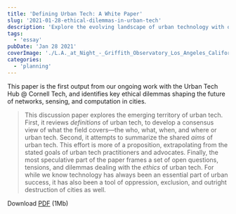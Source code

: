 ```yaml
---
title: 'Defining Urban Tech: A White Paper'
slug: '2021-01-28-ethical-dilemmas-in-urban-tech'
description: 'Explore the evolving landscape of urban technology with our white paper, "Defining Urban Tech." Delve into the definitions, aims, and ethical challenges shaping networks, sensing, and computation in modern cities. This insightful paper, developed with the Urban Tech Hub @ Cornell Tech, offers a comprehensive overview of urban tech''s potential and pitfalls, highlighting its dual role as a catalyst for innovation and a tool for exclusion. Download the full PDF to learn more.'
tags:
  - 'essay'
pubDate: 'Jan 28 2021'
coverImage: './L.A._at_Night_-_Griffith_Observatory_Los_Angeles_California_USA_-_August_1995-scaled.jpg'
categories:
  - 'planning'
---
```



This paper is the first output from our ongoing work with the Urban Tech Hub @ Cornell Tech, and identifies key ethical dilemmas shaping the future of networks, sensing, and computation in cities.

> This discussion paper explores the emerging territory of urban tech. First, it reviews _definitions_ of urban tech, to develop a consensus view of what the field covers—the who, what, when, and where or urban tech. Second, it attempts to summarize the shared _aims_ of urban tech. This effort is more of a proposition, extrapolating from the stated goals of urban tech practitioners and advocates. Finally, the most speculative part of the paper frames a set of open questions, tensions, and dilemmas dealing with the _ethics_ of urban tech. For while we know technology has always been an essential part of urban success, it has also been a tool of oppression, exclusion, and outright destruction of cities as well. 

Download [PDF](public/pdf/What-is-urban-tech-Definitions-aims-and-ethical-tensions.pdf) (1Mb)

